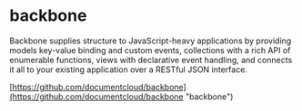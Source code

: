 backbone
======================
Backbone supplies structure to JavaScript-heavy applications by providing models key-value binding and custom events, collections with a rich API of enumerable functions, views with declarative event handling, and connects it all to your existing application over a RESTful JSON interface.

[https://github.com/documentcloud/backbone](https://github.com/documentcloud/backbone "backbone")
